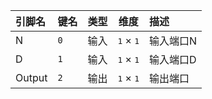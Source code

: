 <!--
DO NOT EDIT THIS FILE DIRECTLY.
This file is generated by tools/comp-docs.js.
All changes will be overwritten by regeneration.
-->

<slot class="model-pins">

| 引脚名 | 键名 | 类型 | 维度 | 描述 |
|:------ |:---- |:----:|:----:|:---- |
| N | `0` | 输入 | <samp>1</samp> × <samp>1</samp> | 输入端口N |
| D | `1` | 输入 | <samp>1</samp> × <samp>1</samp> | 输入端口D |
| Output | `2` | 输出 | <samp>1</samp> × <samp>1</samp> | 输出端口 |

</slot>
